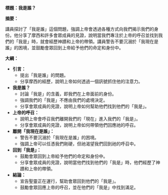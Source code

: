 **標題：我是誰？**

**摘要：**

講員探討了「我是誰」這個問題，強調上帝會透過各種方式向我們揭示我們的身份。他分享了摩西和許多會眾成員的見證，說明當我們專注於上帝的呼召並找到我們的「我是」時，就會經歷神蹟和上帝的帶領。講員警告不要沉溺於「我現在是誰」的困境，並鼓勵會眾回到上帝給予他們的命定和身份中。

**大綱：**

* **引言：**
    * 提出「我是誰」的問題。
    * 分享摩西的經歷，說明上帝如何透過一個訊號抓住他的注意力。
* **我是誰？**
    * 討論「我是」的含義，即我們在上帝面前的身份。
    * 強調我們的「我是」不應由我們的處境決定。
    * 分享會眾成員的見證，說明上帝如何幫助他們找到他們的「我是」。
* **上帝的呼召：**
    * 說明上帝會呼召我們離開我們的「現在」進入我們的「我是」。
    * 分享會眾成員的見證，說明上帝如何帶領他們回應祂的呼召。
* **離開「我現在是誰」：**
    * 警告不要沉溺於「我現在是誰」的困境。
    * 強調上帝可以任憑我們剛硬，但祂渴望我們回到祂的呼召中。
* **回到「我是」：**
    * 鼓勵會眾回到上帝給予他們的命定和身份中。
    * 分享會眾成員的見證，說明當他們找到他們的「我是」時，他們經歷了神蹟和上帝的帶領。
* **結論：**
    * 宣告聖靈正在運行，幫助會眾回到他們的「我是」。
    * 鼓勵會眾回應上帝的呼召，並在他們的「我是」中找到滿足。